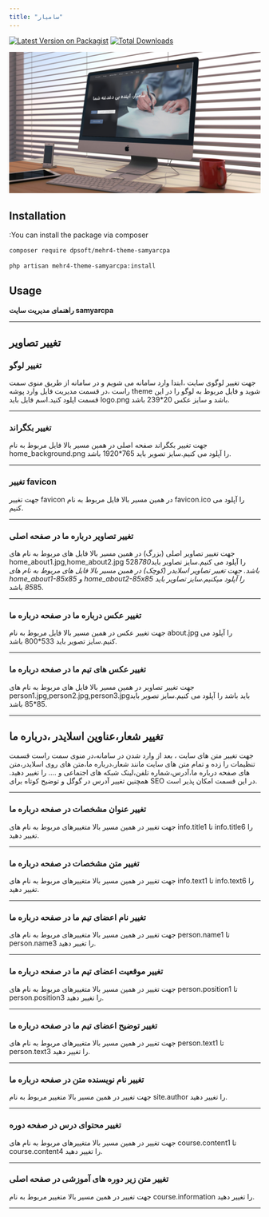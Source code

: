 ```yaml
---
title: "سامیار"
---
```



[![Latest Version on Packagist](https://img.shields.io/packagist/v/dpsoft/mehr4-theme-samyarcpa.svg?style=flat-square)](https://packagist.org/packages/dpsoft/mehr4-theme-samyarcpa)
[![Total Downloads](https://img.shields.io/packagist/dt/dpsoft/mehr4-theme-samyarcpa.svg?style=flat-square)](https://packagist.org/packages/dpsoft/mehr4-theme-samyarcpa)



![my package](samyarcpa.png)

## Installation

:You can install the package via composer

```bash
composer require dpsoft/mehr4-theme-samyarcpa
```
```bash
php artisan mehr4-theme-samyarcpa:install
```

## Usage


**راهنمای  مدیریت سایت samyarcpa**
____
## تغییر تصاویر

### تغییر لوگو

جهت تغییر لوگوی سایت ،ابتدا وارد سامانه می شویم و در سامانه از طریق منوی سمت راست ،در قسمت مدیریت فایل وارد پوشه theme شوید و فایل مربوط به لوگو را در این قسمت اپلود کنید.اسم فایل باید logo.png باشد و سایز عکس 20*239 باشد.
___
### تغییر بکگراند

جهت تغییر بکگراند صفحه اصلی در همین مسیر بالا فایل مربوط به نام  home_background.png را آپلود می کنیم.سایز تصویر باید 765*1920 باشد.
___
### تغییر favicon 
جهت تغییر favicon  در همین مسیر بالا فایل مربوط به نام favicon.ico را آپلود می کنیم.
___

### تغییر تصاویر درباره ما در صفحه اصلی
جهت تغییر تصاویر اصلی (بزرگ) در همین مسیر بالا فایل های مربوط به نام های home_about1.jpg,home_about2.jpg را آپلود می کنیم.سایز تصاویر باید528*780 باشد.
جهت تغییر تصاویر اسلایدر (کوچک) در همین مسیر بالا فایل های مربوط به نام های home_about1-85x85 و home_about2-85x85 را آپلود میکنیم.سایز تصاویر باید 85*85 باشد.
___
### تغییر عکس درباره ما در صفحه درباره ما 
جهت تغییر عکس در همین مسیر بالا فایل مربوط به نام about.jpg را آپلود می کنیم.سایز تصویر باید 533*800 باشد.
___
### تغییر عکس های تیم ما در صفحه درباره ما 
جهت تغییر تصاویر در همین مسیر بالا فایل های مربوط به نام های person1.jpg,person2.jpg,person3.jpgباید باشد را آپلود می کنیم.سایز تصویر باید 85*85 باشد.
___

## تغییر شعار،عناوین اسلایدر ،درباره ما  
جهت تغییر متن های سایت ، بعد از وارد شدن در سامانه،در منوی سمت راست قسمت تنظیمات را زده و تمام متن های سایت مانند شعار،درباره ما،متن های روی اسلایدر،متن های صفحه درباره ما،آدرس،شماره تلفن،لینک شبکه های اجتماعی و .... را تغییر دهید.
همچنین تغییر آدرس در گوگل  و توضیح کوتاه برای SEO در این قسمت امکان پذیر است.	

___
### تغییر عنوان مشخصات در صفحه درباره ما 
جهت تغییر در همین مسیر بالا متغییرهای مربوط به نام های info.title1 تا info.title6 را تغییر دهید.
___
### تغییر متن مشخصات در صفحه درباره ما 
جهت تغییر در همین مسیر بالا متغییرهای مربوط به نام های info.text1 تا info.text6 را تغییر دهید.
___
### تغییر نام اعضای تیم ما در صفحه درباره ما 
جهت تغییر در همین مسیر بالا متغییرهای مربوط به نام های person.name1 تا person.name3 را تغییر دهید.
___
### تغییر موقعیت اعضای تیم ما در صفحه درباره ما 
جهت تغییر در همین مسیر بالا متغییرهای مربوط به نام های person.position1 تا person.position3 را تغییر دهید.
___

### تغییر توضیح اعضای تیم ما در صفحه درباره ما 
جهت تغییر در همین مسیر بالا متغییرهای مربوط به نام های person.text1 تا person.text3 را تغییر دهید.
___
### تغییر نام نویسنده متن در صفحه درباره ما 
جهت تغییر در همین مسیر بالا متغییر مربوط به نام site.author را تغییر دهید.
___
### تغییر محتوای درس در صفحه دوره 
جهت تغییر در همین مسیر بالا متغییرهای مربوط به نام های course.content1 تا course.content4 را تغییر دهید.
___
### تغییر متن زیر دوره های آموزشی در صفحه اصلی
جهت تغییر در همین مسیر بالا متغییر مربوط به نام course.information را تغییر دهید.
___

